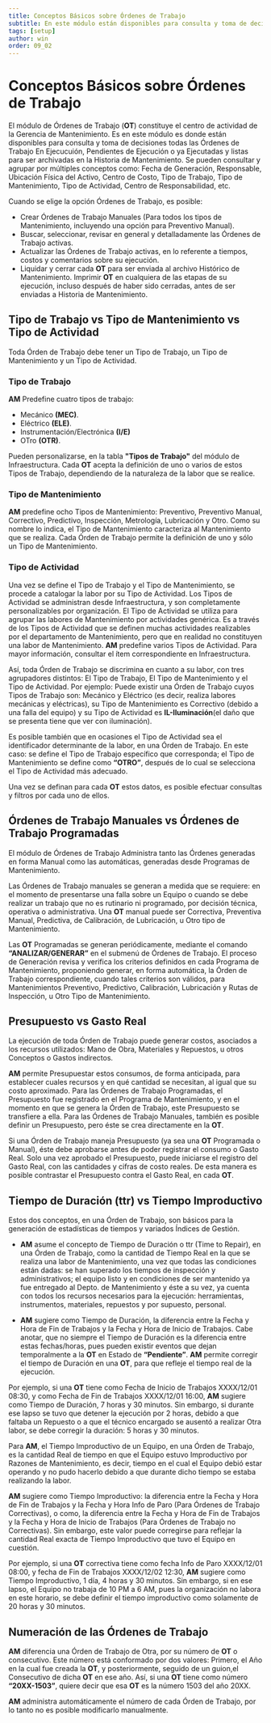 ```yaml
---
title: Conceptos Básicos sobre Órdenes de Trabajo 
subtitle: En este módulo están disponibles para consulta y toma de decisiones todas las Órdenes de Trabajo activas.
tags: [setup]
author: win
order: 09_02
---
```

# Conceptos Básicos sobre Órdenes de Trabajo

El módulo de Órdenes de Trabajo (**OT**) constituye el centro de actividad de la Gerencia de Mantenimiento. Es en este módulo es donde están disponibles para consulta y toma  de decisiones todas las Órdenes de Trabajo En Ejecucuión, Pendientes de Ejecución o ya Ejecutadas y listas para ser archivadas en la Historia de Mantenimiento. Se pueden consultar y agrupar por múltiples conceptos como:  Fecha  de  Generación, Responsable, Ubicación Física del Activo, Centro de Costo, Tipo de Trabajo, Tipo  de Mantenimiento, Tipo de Actividad, Centro de Responsabilidad, etc.

Cuando se elige la opción Órdenes de Trabajo, es posible:

- Crear Órdenes de Trabajo Manuales (Para todos los tipos de Mantenimiento, incluyendo una opción para Preventivo Manual).
- Buscar, seleccionar, revisar en general y detalladamente las Órdenes de Trabajo activas.
- Actualizar las Órdenes de Trabajo activas, en lo referente a tiempos, costos y comentarios sobre su ejecución.
- Liquidar y cerrar cada **OT** para ser enviada al archivo Histórico de Mantenimiento. Imprimir **OT** en cualquiera de las etapas de su ejecución, incluso después de haber sido cerradas, antes de ser enviadas a Historia de Mantenimiento.

## Tipo de Trabajo vs Tipo de Mantenimiento vs Tipo de Actividad

Toda Órden de Trabajo debe tener un Tipo de Trabajo, un Tipo de Mantenimiento y un
Tipo de Actividad.

### Tipo de Trabajo

**AM** Predefine cuatro tipos de trabajo:

- Mecánico **(MEC)**.
- Eléctrico **(ELE)**.
- Instrumentación/Electrónica **(I/E)**
- OTro **(OTR)**.

Pueden  personalizarse, en la tabla **"Tipos de Trabajo"** del módulo de Infraestructura. Cada **OT** acepta la definición de uno o varios de estos Tipos de Trabajo, dependiendo de la naturaleza de la labor que se realice.

### Tipo de Mantenimiento

**AM** predefine ocho Tipos de Mantenimiento: Preventivo, Preventivo Manual, Correctivo, Predictivo, Inspección, Metrología, Lubricación y Otro. Como su nombre lo indica, el Tipo de Mantenimiento caracteriza al Mantenimiento que se realiza. Cada Órden de Trabajo permite la definición de uno y sólo un Tipo de Mantenimiento.

### Tipo de Actividad

Una vez se define el Tipo de Trabajo y el Tipo de Mantenimiento, se procede a catalogar la labor por su Tipo de Actividad. Los Tipos de Actividad se administran desde Infraestructura, y son completamente personalizables por organización. El Tipo de Actividad se utiliza para agrupar las labores de Mantenimiento por  actividades genérica. Es a través de los Tipos de Actividad que se definen muchas actividades realizables por el departamento de  Mantenimiento, pero que en realidad no  constituyen una labor de Mantenimiento. **AM** predefine varios Tipos de Actividad. Para   mayor información, consultar el ítem correspondiente en Infraestructura.

Así, toda Órden de Trabajo se discrimina en cuanto a su labor, con tres  agrupadores distintos: El Tipo de Trabajo, El Tipo de Mantenimiento y el Tipo de Actividad. Por ejemplo: Puede existir una Órden de Trabajo cuyos Tipos de Trabajo son: Mecánico y Eléctrico (es decir, realiza labores mecánicas y eléctricas), su Tipo de  Mantenimiento es Correctivo (debido a una falla del equipo) y su Tipo de Actividad  es **IL-Iluminación**(el daño que se presenta tiene que ver con iluminación).

Es posible también que en ocasiones el Tipo de Actividad sea el identificador determinante de la labor, en una Órden de Trabajo. En este  caso: se define el Tipo de Trabajo específico que corresponda; el Tipo de Mantenimiento se define como **“OTRO”**, después de lo cual se selecciona el Tipo de Actividad más adecuado.

Una vez se definan para cada **OT** estos datos, es posible efectuar consultas y filtros  por cada uno de ellos.

## Órdenes de Trabajo Manuales vs Órdenes de Trabajo Programadas

El módulo de Órdenes de Trabajo Administra tanto las Órdenes generadas en forma
Manual como las automáticas, generadas desde Programas de Mantenimiento.

Las Órdenes de Trabajo manuales se generan a medida que se requiere: en el momento de presentarse una falla sobre un Equipo o cuando se debe realizar un trabajo que no es rutinario ni programado, por decisión técnica, operativa o administrativa. Una **OT** manual puede ser Correctiva, Preventiva Manual, Predictiva, de Calibración, de Lubricación, u Otro tipo de Mantenimiento.

Las **OT** Programadas se generan 	periódicamente, mediante el comando **“ANALIZAR/GENERAR”** en el submenú de Órdenes de Trabajo. El proceso de Generación revisa y verifica los criterios definidos en cada Programa de Mantenimiento, proponiendo generar, en forma automática, la Órden de Trabajo correspondiente, cuando tales criterios son válidos, para Mantenimientos Preventivo, Predictivo, Calibración, Lubricación y Rutas de Inspección, u Otro Tipo de Mantenimiento.

## Presupuesto vs Gasto Real

La ejecución de toda Órden de Trabajo puede generar costos, asociados a los recursos utilizados: Mano de Obra, Materiales y Repuestos, u otros Conceptos o Gastos indirectos.

**AM** permite Presupuestar estos consumos, de forma anticipada, para establecer cuales recursos y en qué cantidad se necesitan, al igual que su costo aproximado. Para las Órdenes de Trabajo Programadas, el Presupuesto fue registrado en el Programa de Mantenimiento, y en el momento en que se genera la Órden de Trabajo, este Presupuesto se transfiere a ella. Para las Órdenes de Trabajo Manuales, también es posible definir un Presupuesto, pero éste se crea directamente en la **OT**.

Si una Órden de Trabajo maneja Presupuesto (ya sea una **OT** Programada o Manual), éste debe aprobarse antes de poder registrar el consumo o Gasto Real. Solo una vez aprobado el Presupuesto, puede iniciarse el registro del Gasto Real, con las cantidades y cifras  de costo reales. De esta manera es posible contrastar el Presupuesto contra el Gasto Real, en cada **OT**.

## Tiempo de Duración (ttr) vs Tiempo Improductivo

Estos dos conceptos, en una Órden de Trabajo, son básicos para la generación de estadísticas de tiempos y variados Índices de Gestión.

- **AM** asume el concepto de Tiempo de Duración o ttr (Time to Repair), en una Órden de Trabajo, como la cantidad de Tiempo Real en la que se realiza una labor de Mantenimiento,  una vez que todas las condiciones están dadas: se han superado los tiempos de inspección y administrativos; el equipo listo y en condiciones de ser mantenido ya fue entregado al Depto. de Mantenimiento y éste a su vez, ya cuenta con todos los recursos necesarios para la ejecución: herramientas, instrumentos, materiales, repuestos y por supuesto, personal.

- **AM** sugiere como Tiempo de Duración, la diferencia entre la Fecha y Hora de Fin  de Trabajos y la Fecha y Hora de Inicio de Trabajos. Cabe anotar, que no siempre el Tiempo de Duración es la diferencia entre estas fechas/horas, pues pueden existir  eventos que dejan temporalmente a la **OT** en Estado de **“Pendiente”**. **AM** permite corregir el tiempo de Duración en una **OT**, para que refleje el tiempo real de la ejecución.

Por ejemplo, si una **OT** tiene como Fecha de Inicio de Trabajos XXXX/12/01 08:30, y como Fecha de Fin de Trabajos XXXX/12/01 16:00, **AM** sugiere como Tiempo de Duración, 7 horas y 30 minutos. Sin embargo, si durante ese lapso se tuvo que detener la ejecución por 2 horas, debido a que faltaba un Repuesto o a que el técnico encargado se ausentó a realizar Otra labor, se debe corregir la duración: 5 horas y 30 minutos.

Para **AM**, el Tiempo Improductivo de un  Equipo, en una Órden de Trabajo, es la cantidad Real de tiempo en que el Equipo estuvo Improductivo por Razones de Mantenimiento, es decir, tiempo en el cual el Equipo debió estar  operando y no pudo hacerlo debido a que durante dicho tiempo se estaba realizando la labor.

**AM** sugiere como Tiempo Improductivo: la diferencia entre la Fecha y Hora de Fin de Trabajos y la Fecha y Hora Info de Paro (Para Órdenes de Trabajo Correctivas), o como, la diferencia entre la Fecha y Hora de Fin de Trabajos y la Fecha y Hora de Inicio de Trabajos (Para Órdenes de Trabajo no Correctivas). Sin embargo, este valor puede corregirse para reflejar la cantidad Real exacta de Tiempo Improductivo que tuvo el Equipo en cuestión.

Por ejemplo, si una **OT** correctiva tiene como fecha Info de Paro XXXX/12/01 08:00, y fecha de Fin de Trabajos XXXX/12/02 12:30, **AM** sugiere como Tiempo Improductivo, 1 día, 4 horas y 30 minutos. Sin embargo, si en ese lapso, el Equipo no trabaja de 10 PM a 6 AM, pues la organización no labora en este horario, se debe definir el tiempo improductivo como solamente de 20 horas y 30 minutos.

## Numeración de las Órdenes de Trabajo

**AM** diferencia una Órden de Trabajo de Otra, por su número de **OT** o consecutivo. Este número está conformado por dos valores: Primero, el Año en la cual fue creada la **OT**, y posteriormente, seguido de un guion,el Consecutivo de dicha **OT** en ese año.  Así, si una **OT** tiene como número **“20XX-1503”**, quiere decir que esa **OT** es la número 1503 del año 20XX.

**AM** administra automáticamente el número de cada Órden de Trabajo, por lo tanto no es posible modificarlo manualmente.
